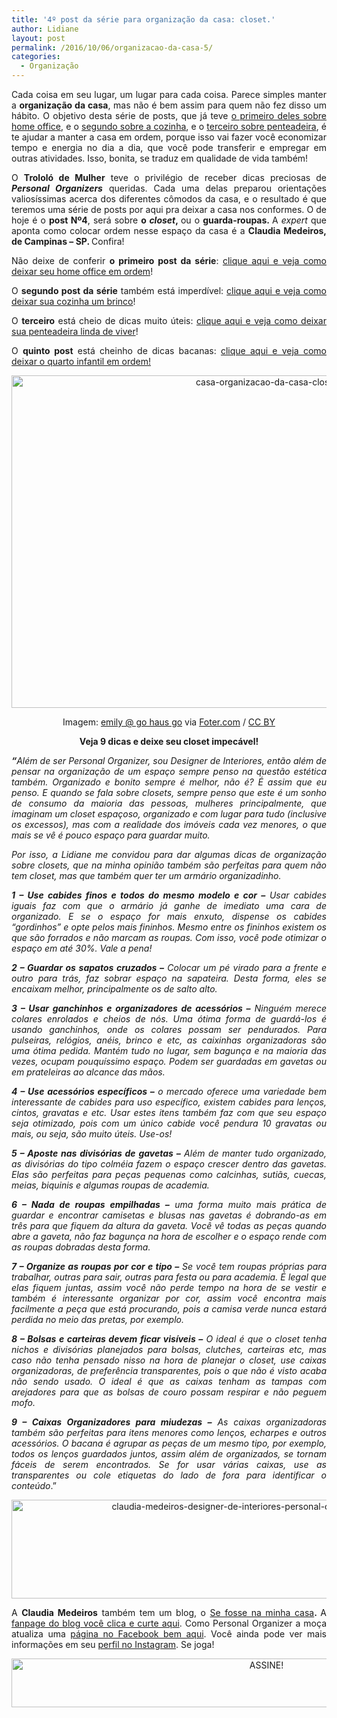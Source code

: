 ```yaml
---
title: '4º post da série para organização da casa: closet.'
author: Lidiane
layout: post
permalink: /2016/10/06/organizacao-da-casa-5/
categories:
  - Organização
---
```

<p align="justify">
  Cada coisa em seu lugar, um lugar para cada coisa. Parece simples manter a <strong>organização da casa</strong>, mas não é bem assim para quem não fez disso um hábito. O objetivo desta série de posts, que já teve <a href="http://www.trololodemulher.com.br/2016/09/22/organizacao-da-casa-2/" target="_blank" rel="noopener noreferrer">o primeiro deles sobre home office</a>, e o <a href="http://www.trololodemulher.com.br/2016/09/27/organizacao-da-casa-3/" target="_blank" rel="noopener noreferrer">segundo sobre a cozinha</a>, e o <a href="http://www.trololodemulher.com.br/2016/09/29/organizacao-da-casa-4/" target="_blank" rel="noopener noreferrer">terceiro sobre penteadeira</a>, é te ajudar a manter a casa em ordem, porque isso vai fazer você economizar tempo e energia no dia a dia, que você pode transferir e empregar em outras atividades. Isso, bonita, se traduz em qualidade de vida também!
</p>

<p align="justify">
  O <strong>Trololó de Mulher</strong> teve o privilégio de receber dicas preciosas de <strong><em>Personal Organizers</em></strong> queridas. Cada uma delas preparou orientações valiosíssimas acerca dos diferentes cômodos da casa, e o resultado é que teremos uma série de posts por aqui pra deixar a casa nos conformes. O de hoje é o <strong>post Nº4</strong>, será sobre <strong>o <em>closet</em>, </strong>ou o <strong>guarda-roupas. </strong>A <em>expert</em> que aponta como colocar ordem nesse espaço da casa é a <strong>Claudia Medeiros, de Campinas – SP. </strong>Confira!
</p>

<p align="justify">
  Não deixe de conferir <strong>o primeiro post da série</strong>: <a href="http://www.trololodemulher.com.br/2016/09/22/organizacao-da-casa-2/">clique aqui e veja como deixar seu home office em ordem</a>!
</p>

<p align="justify">
  O <strong>segundo post da série</strong> também está imperdível: <a href="http://www.trololodemulher.com.br/2016/09/27/organizacao-da-casa-3/">clique aqui e veja como deixar sua cozinha um brinco</a>!
</p>

<p align="justify">
  O <strong>terceiro</strong> está cheio de dicas muito úteis: <a href="http://www.trololodemulher.com.br/2016/09/29/organizacao-da-casa-4/" target="_blank" rel="noopener noreferrer">clique aqui e veja como deixar sua penteadeira linda de viver</a>!
</p>

<p align="justify">
  O <strong>quinto post</strong> está cheinho de dicas bacanas: <a href="http://www.trololodemulher.com.br/2016/10/18/organizacao-da-casa-6/" target="_blank" rel="noopener noreferrer">clique aqui e veja como deixar o quarto infantil em ordem!</a>
</p>

<p align="center">
  <img class="alignnone size-full wp-image-13063" src="https://www.trololodemulher.com.br/2016/10/CASA-ORGANIZACAO-DA-CASA-CLOSET.jpg" alt="casa-organizacao-da-casa-closet" width="800" height="532" />
</p>

<p align="center">
  Imagem: <a href="http://www.flickr.com/photos/60849758@N05/" target="_blank" rel="noopener noreferrer">emily @ go haus go</a> via <a href="http://foter.com/" target="_blank" rel="noopener noreferrer">Foter.com</a> / <a href="http://creativecommons.org/licenses/by/2.0/" target="_blank" rel="noopener noreferrer">CC BY</a>
</p>

<p align="center">
  <strong>Veja 9 dicas e deixe seu closet impecável!</strong>
</p>

<p align="justify">
  <em><strong>“</strong>Além de ser Personal Organizer, sou Designer de Interiores, então além de pensar na organização de um espaço sempre penso na questão estética também. Organizado e bonito sempre é melhor, não é? É assim que eu penso. E quando se fala sobre closets, sempre penso que este é um sonho de consumo da maioria das pessoas, mulheres principalmente, que imaginam um closet espaçoso, organizado e com lugar para tudo (inclusive os excessos), mas com a realidade dos imóveis cada vez menores, o que mais se vê é pouco espaço para guardar muito.</em>
</p>

<p align="justify">
  <em>Por isso, a Lidiane me convidou para dar algumas dicas de organização sobre closets, que na minha opinião também são perfeitas para quem não tem closet, mas que também quer ter um armário organizadinho.</em>
</p>

<p align="justify">
  <em><b>1 &#8211; Use cabides finos e todos do mesmo modelo e cor &#8211;</b> Usar cabides iguais faz com que o armário já ganhe de imediato uma cara de organizado. E se o espaço for mais enxuto, dispense os cabides “gordinhos” e opte pelos mais fininhos. Mesmo entre os fininhos existem os que são forrados e não marcam as roupas. Com isso, você pode otimizar o espaço em até 30%. Vale a pena!</em>
</p>

<p align="justify">
  <em><b>2 – Guardar os sapatos cruzados –</b> Colocar um pé virado para a frente e outro para trás, faz sobrar espaço na sapateira. Desta forma, eles se encaixam melhor, principalmente os de salto alto.</em>
</p>

<p align="justify">
  <em><b>3 – Usar ganchinhos e organizadores de acessórios –</b> Ninguém merece colares enrolados e cheios de nós. Uma ótima forma de guardá-los é usando ganchinhos, onde os colares possam ser pendurados. Para pulseiras, relógios, anéis, brinco e etc, as caixinhas organizadoras são uma ótima pedida. Mantém tudo no lugar, sem bagunça e na maioria das vezes, ocupam pouquíssimo espaço. Podem ser guardadas em gavetas ou em prateleiras ao alcance das mãos.</em>
</p>

<p align="justify">
  <em><b>4 – Use acessórios específicos –</b> o mercado oferece uma variedade bem interessante de cabides para uso específico, existem cabides para lenços, cintos, gravatas e etc. Usar estes itens também faz com que seu espaço seja otimizado, pois com um único cabide você pendura 10 gravatas ou mais, ou seja, são muito úteis. Use-os!</em>
</p>

<p align="justify">
  <em><b>5 – Aposte nas divisórias de gavetas –</b> Além de manter tudo organizado, as divisórias do tipo colméia fazem o espaço crescer dentro das gavetas. Elas são perfeitas para peças pequenas como calcinhas, sutiãs, cuecas, meias, biquinis e algumas roupas de academia.</em>
</p>

<p align="justify">
  <em><b>6 – Nada de roupas empilhadas –</b> uma forma muito mais prática de guardar e encontrar camisetas e blusas nas gavetas é dobrando-as em três para que fiquem da altura da gaveta. Você vê todas as peças quando abre a gaveta, não faz bagunça na hora de escolher e o espaço rende com as roupas dobradas desta forma.</em>
</p>

<p align="justify">
  <em><b>7 – Organize as roupas por cor e tipo –</b> Se você tem roupas próprias para trabalhar, outras para sair, outras para festa ou para academia. É legal que elas fiquem juntas, assim você não perde tempo na hora de se vestir e também é interessante organizar por cor, assim você encontra mais facilmente a peça que está procurando, pois a camisa verde nunca estará perdida no meio das pretas, por exemplo.</em>
</p>

<p align="justify">
  <em><b>8 – Bolsas e carteiras devem ficar visíveis –</b> O ideal é que o closet tenha nichos e divisórias planejados para bolsas, clutches, carteiras etc, mas caso não tenha pensado nisso na hora de planejar o closet, use caixas organizadoras, de preferência transparentes, pois o que não é visto acaba não sendo usado. O ideal é que as caixas tenham as tampas com arejadores para que as bolsas de couro possam respirar e não peguem mofo.</em>
</p>

<p align="justify">
  <em><b>9 – Caixas Organizadores para miudezas –</b> As caixas organizadoras também são perfeitas para itens menores como lenços, echarpes e outros acessórios. O bacana é agrupar as peças de um mesmo tipo, por exemplo, todos os lenços guardados juntos, assim além de organizados, se tornam fáceis de serem encontrados. Se for usar várias caixas, use as transparentes ou cole etiquetas do lado de fora para identificar o conteúdo</em>.”
</p>

<p align="center">
  <img class="alignnone size-full wp-image-13066" src="https://www.trololodemulher.com.br/2016/10/CLAUDIA-MEDEIROS-DESIGNER-DE-INTERIORES-PERSONAL-ORGANIZER-CAMPINAS-SP.jpg" alt="claudia-medeiros-designer-de-interiores-personal-organizer-campinas-sp" width="800" height="158" />
</p>

<p align="justify">
  A <strong>Claudia Medeiros</strong> também tem um blog, o <a href="https://sefossenaminhacasa.wordpress.com/" target="_blank" rel="noopener noreferrer">Se fosse na minha casa</a><strong>. </strong>A <a href="https://www.facebook.com/SeFosseNaMinhaCasa/" target="_blank" rel="noopener noreferrer">fanpage do blog você clica e curte aqui</a>. Como Personal Organizer a moça atualiza uma <a href="https://www.facebook.com/claudiamedeirosdesigner/timeline" target="_blank" rel="noopener noreferrer">página no Facebook bem aqui</a>. Você ainda pode ver mais informações em seu <a href="https://www.instagram.com/sefossenaminhacasa/" target="_blank" rel="noopener noreferrer">perfil no Instagram</a>. Se joga!
</p>

<p align="center">
  <a href="http://feedburner.google.com/fb/a/mailverify?uri=blogBichaFemea&loc=en_US" target="_blank" rel="noopener noreferrer"><img class="alignnone size-full wp-image-10439" src="https://www.trololodemulher.com.br/2014/09/ASSINE.png" alt="ASSINE!" width="800" height="78" /></a>
</p>

<p align="justify">